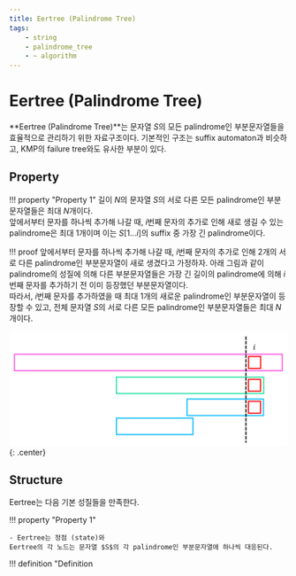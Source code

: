```yaml
---
title: Eertree (Palindrome Tree)
tags:
    - string
    - palindrome_tree
    - ~ algorithm
---
```


# Eertree (Palindrome Tree)

**Eertree (Palindrome Tree)**는 문자열 $S$의 모든 palindrome인 부분문자열들을 효율적으로 관리하기 위한 자료구조이다.
기본적인 구조는 suffix automaton과 비슷하고, KMP의 failure tree와도 유사한 부분이 있다.

## Property

!!! property "Property 1"
    길이 $N$의 문자열 $S$의 서로 다른 모든 palindrome인 부분문자열들은 최대 $N$개이다.  
    앞에서부터 문자를 하나씩 추가해 나갈 때, $i$번째 문자의 추가로 인해 새로 생길 수 있는 palindrome은 최대 $1$개이며 이는 $S[1...i]$의 suffix 중 가장 긴 palindrome이다.

!!! proof
    앞에서부터 문자를 하나씩 추가해 나갈 때, $i$번째 문자의 추가로 인해 $2$개의 서로 다른 palindrome인 부분문자열이 새로 생겼다고 가정하자.
    아래 그림과 같이 palindrome의 성질에 의해 다른 부분문자열들은 가장 긴 길이의 palindrome에 의해 $i$번째 문자를 추가하기 전 이미 등장했던 부분문자열이다.  
    따라서, $i$번째 문자를 추가하였을 때 최대 $1$개의 새로운 palindrome인 부분문자열이 등장할 수 있고, 전체 문자열 $S$의 서로 다른 모든 palindrome인 부분문자열들은 최대 $N$개이다.

![image 1](./1.png){: .center}

## Structure

Eertree는 다음 기본 성질들을 만족한다.

!!! property "Property 1"

    - Eertree는 정점 (state)와 
    Eertree의 각 노드는 문자열 $S$의 각 palindrome인 부분문자열에 하나씩 대응된다.


!!! definition "Definition 





